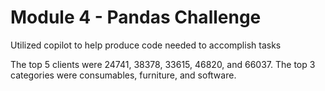 # Module 4 - Pandas Challenge

Utilized copilot to help produce code needed to accomplish tasks

The top 5 clients were 24741, 38378, 33615, 46820, and 66037.  The top 3 categories were consumables, furniture, and software.  
